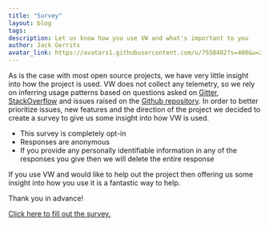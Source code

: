 ```yaml
---
title: "Survey"
layout: blog
tags:
description: Let us know how you use VW and what's important to you
author: Jack Gerrits
avatar_link: https://avatars1.githubusercontent.com/u/7558482?s=400&u=21e4cca683799d65a20a4cf3d11d0c17853ef9cb&v=4
---
```


As is the case with most open source projects, we have very little insight into how the project is used. VW does not collect any telemetry, so we rely on inferring usage patterns based on questions asked on [Gitter](https://gitter.im/VowpalWabbit/community), [StackOverflow](https://stackoverflow.com/questions/tagged/vowpalwabbit) and issues raised on the [Github repository](https://github.com/VowpalWabbit/vowpal_wabbit/). In order to better prioritize issues, new features and the direction of the project we decided to create a survey to give us some insight into how VW is used.

- This survey is completely opt-in
- Responses are anonymous
- If you provide any personally identifiable information in any of the responses you give then we will delete the entire response

If you use VW and would like to help out the project then offering us some insight into how you use it is a fantastic way to help.

Thank you in advance!

[Click here to fill out the survey.](https://forms.office.com/Pages/ResponsePage.aspx?id=v4j5cvGGr0GRqy180BHbR883T5-TfRJOhAs76Xhr2ZVUQlBLSDNQV0ZFQVBRM1c3NkhIVkNPQU1LSCQlQCN0PWcu)

